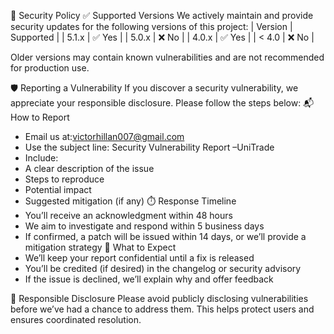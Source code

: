 🔐 Security Policy
✅ Supported Versions
We actively maintain and provide security updates for the following versions of this project:
| Version | Supported | 
| 5.1.x | ✅ Yes | 
| 5.0.x | ❌ No | 
| 4.0.x | ✅ Yes | 
| < 4.0 | ❌ No | 


Older versions may contain known vulnerabilities and are not recommended for production use.

🛡️ Reporting a Vulnerability
If you discover a security vulnerability, we appreciate your responsible disclosure. Please follow the steps below:
📬 How to Report
- Email us at:victorhillan007@gmail.com
- Use the subject line: Security Vulnerability Report –UniTrade
- Include:
- A clear description of the issue
- Steps to reproduce
- Potential impact
- Suggested mitigation (if any)
⏱️ Response Timeline
- You’ll receive an acknowledgment within 48 hours
- We aim to investigate and respond within 5 business days
- If confirmed, a patch will be issued within 14 days, or we’ll provide a mitigation strategy
🤝 What to Expect
- We’ll keep your report confidential until a fix is released
- You’ll be credited (if desired) in the changelog or security advisory
- If the issue is declined, we’ll explain why and offer feedback

🙏 Responsible Disclosure
Please avoid publicly disclosing vulnerabilities before we’ve had a chance to address them. This helps protect users and ensures coordinated resolution.
